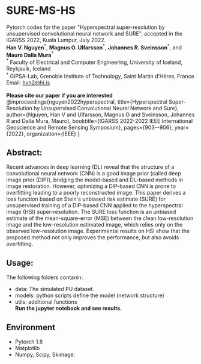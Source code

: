 # SURE-MS-HS <br>
Pytorch codes for the paper "Hyperspectral super-resolution by unsupervised convolutional neural network and SURE", accepted in the IGARSS 2022, Kuala Lumpur, July 2022.<br>
**Han V. Nguyen**$^\ast$, **Magnus O. Ulfarsson**$^\ast$,  **Johannes R. Sveinsson**$^\ast$, and **Mauro Dalla Mura**$^\dagger$ <br>
$^\ast$ Faculty of Electrical and Computer Engineering, University of Iceland, Reykjavik, Iceland<br>
$^\dagger$ GIPSA-Lab, Grenoble Institute of Technology, Saint Martin d’Hères, France <br>
Email: hvn2@hi.is
<br>
<br>
 **Please cite our paper if you are interested**<br>
 @inproceedings{nguyen2022hyperspectral,
  title={Hyperspectral Super-Resolution by Unsupervised Convolutional Neural Network and Sure},
  author={Nguyen, Han V and Ulfarsson, Magnus O and Sveinsson, Johannes R and Dalla Mura, Mauro},
  booktitle={IGARSS 2022-2022 IEEE International Geoscience and Remote Sensing Symposium},
  pages={903--906},
  year={2022},
  organization={IEEE}
}
## Abstract:<br>
Recent advances in deep learning (DL) reveal that the structure of a convolutional neural network (CNN) is a good image prior (called deep image prior (DIP)), bridging the model-based and DL-based methods in image restoration. However, optimizing a DIP-based CNN is prone to overfitting leading to a poorly reconstructed image. This paper derives a loss function based on Stein's unbiased risk estimate (SURE) for unsupervised training of a DIP-based CNN applied to the hyperspectral image (HSI) super-resolution. The SURE loss function is an unbiased estimate of the mean-square-error (MSE) between the clean low-resolution image and the low-resolution estimated image, which relies only on the observed low-resolution image. Experimental results on HSI show that the proposed method not only improves the performance, but also avoids overfitting.
<br>
## Usage:<br>
The following folders contanin:
- data: The simulated PU dataset.
- models: python scripts define the model (network structure)
- utils: additional functions<br>
**Run the jupyter notebook and see results.**
## Environment
- Pytorch 1.8
- Matplotlib
- Numpy, Scipy, Skimage.